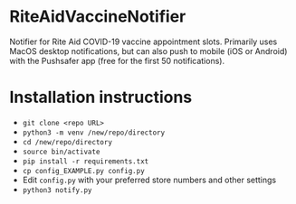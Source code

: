 # RiteAidVaccineNotifier
 Notifier for Rite Aid COVID-19 vaccine appointment slots. Primarily uses MacOS desktop notifications, but can also push to mobile (iOS or Android) with the Pushsafer app (free for the first 50 notifications).

# Installation instructions
- `git clone <repo URL>`
- `python3 -m venv /new/repo/directory`
- `cd /new/repo/directory`
- `source bin/activate`
- `pip install -r requirements.txt`
- `cp config_EXAMPLE.py config.py`
- Edit `config.py` with your preferred store numbers and other settings
- `python3 notify.py`
